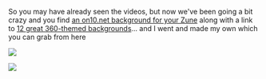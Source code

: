 So you may have already seen the videos, but now we've been going a bit crazy and you find [an on10.net background for your Zune](http://on10.net/Blogs/duncan/10-background-for-your-zune/) along with a link to [12 great 360-themed backgrounds](http://on10.net/Blogs/duncan/new-xbox-360-themed-backgrounds-for-your-zune/)... and I went and made my own which you can grab from here

 ![](http://www.on10.net/images/blogs/Halo3Zune.jpg)



![](http://www.on10.net/images/blogs/OblivionZune.jpg)